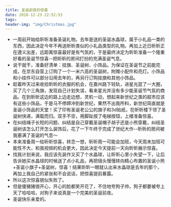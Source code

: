 ```yaml
---
title: 圣诞前夜的惊喜
date: 2018-12-23 22:52:53
tags:
header-img: "img/Christmas.jpg"
---
```

- 一周前开始给昕昕准备圣诞礼物。去年是送的圣诞水晶球，属于小礼品一类的东西，因此决定今年不再送昕昕类似的小礼品类型的礼物。再加上近日昕昕正在遵义出差，远距离惊喜最好是有气氛的，于是最终决定为昕昕准备一个隆重好看的圣诞节惊喜--把昕昕的房间打扮的充满圣诞气息。
- 说干就干，准备好清单：挂旗、圣诞树、小饰品。为保证在圣诞节之前能完成，在京东自营上订购了一个一米六高的圣诞树，附赠小配件和亮灯。小饰品和小挂件可以部分沿用去年的，再另行订购挂旗和其他小饰品。
- 趁着昨天过来收拾昕昕的衣服的机会，在嘉州路下轻轨，进星光逛了一大圈，买了几个三角旗，发现自己计划失误，看来星光并没有多少能圣诞节气氛的商品。在到昕昕这边的路上边走边想，灵机一动，想起来新世纪之类的超市应该有这些小饰品，于是马不停蹄冲到新世纪，果然不出我所料，新世纪简直就是圣诞小饰品的天堂！买了印有圣诞老公公的旗子和3d贴纸，在昕昕楼下领了圣诞树快递，满载而归。双手不空，用脚趾按了电梯按钮，上楼准备惊喜。
- 在纠结绳子长短的问题、纠结是自己穿戴圣诞帽子胡子还是小熊穿戴，纠结圣诞树该怎么打开怎么装饰后，花了一下午终于完成了世纪大作--昕昕的房间被我塞满了圣诞的气息～
- 本来准备周一给昕昕惊喜，转念一想，昕昕周一可能会加班，今天周末加班可能性不大，和我视频的机会更大，因此决定今天提前一天向昕昕展示惊喜。
- 找我计划来说，我应该先装作又买了个水晶球，让昕昕心里小失望一下，让后告诉她买水晶球的时候送了点小礼品，再把镜头慢慢转向精心布置的圣诞小熊+圣诞小旗子+圣诞树，惊喜！结果昕昕一眼就认出来水晶球是去年的那个，再加上我自己的紧张和不会说话，把惊喜提前暴露。
- 所以这次惊喜貌似失败了。
- 但是傻猪猪很开心，开心的脸都笑开花了，不住地夸狗子帅，狗子都要被夸上天了哈哈哈，对狗子来说真是一个完美的圣诞前夜。
- 圣诞快乐亲爱的。